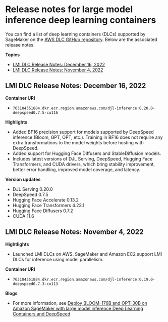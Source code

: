 # Release notes for large model inference deep learning containers<a name="realtime-endpoints-large-model-release-notes"></a>

 You can find a list of deep learning containers \(DLCs\) supported by SageMaker on the [AWS DLC GitHub repository](https://github.com/aws/deep-learning-containers/blob/master/available_images.md#large-model-inference-containers)\. Below are the associated release notes\. 

**Topics**
+ [LMI DLC Release Notes: December 16, 2022](#realtime-endpoints-large-model-release-notes-20221216)
+ [LMI DLC Release Notes: November 4, 2022](#realtime-endpoints-large-model-release-notes-20221104)

## LMI DLC Release Notes: December 16, 2022<a name="realtime-endpoints-large-model-release-notes-20221216"></a>

**Container URI**
+  `763104351884.dkr.ecr.region.amazonaws.com/djl-inference:0.20.0-deepspeed0.7.5-cu116` 

**Highlights**
+  Added BF16 precision support for models supported by DeepSpeed inference \(Bloom, GPT, OPT, etc\.\)\. Training in BF16 does not require any extra transformations to the model weights before hosting with DeepSpeed\. 
+  Added support for Hugging Face Diffusers and StableDiffusion models\. 
+  Includes latest versions of DJL Serving, DeepSpeed, Hugging Face Transformers, and CUDA drivers, which bring stability improvement, better error handling, improved model coverage, and latency\. 

**Version updates**
+ DJL Serving 0\.20\.0
+ DeepSpeed 0\.7\.5
+ Hugging Face Accelerate 0\.13\.2
+ Hugging Face Transformers 4\.23\.1
+ Hugging Face Diffusers 0\.7\.2
+ CUDA 11\.6

## LMI DLC Release Notes: November 4, 2022<a name="realtime-endpoints-large-model-release-notes-20221104"></a>

**Hightlights**
+  Launched LMI DLCs on AWS\. SageMaker and Amazon EC2 support LMI DLCs for inference using model parallelism\. 

**Container URI**
+  `763104351884.dkr.ecr.region.amazonaws.com/djl-inference:0.19.0-deepspeed0.7.3-cu113` 

**Blogs**
+  For more information, see [Deploy BLOOM\-176B and OPT\-30B on Amazon SageMaker with large model inference Deep Learning Containers and DeepSpeed](http://aws.amazon.com/blogs/machine-learning/deploy-bloom-176b-and-opt-30b-on-amazon-sagemaker-with-large-model-inference-deep-learning-containers-and-deepspeed/)\. 